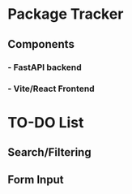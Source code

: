 # Package Tracker

## Components
### - FastAPI backend
### - Vite/React Frontend

# TO-DO List
## Search/Filtering
## Form Input